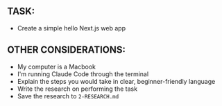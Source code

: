 ## TASK:
- Create a simple hello Next.js web app

<!-- ## EXAMPLES:
- [List any example files in the examples folders and explain how they should be used if any]

## DOCUMENTATION:
- [Inlcude links to relevant documentation, APIs, or MCP server resources if any] -->

## OTHER CONSIDERATIONS:
- My computer is a Macbook
- I'm running Claude Code through the terminal
- Explain the steps you would take in clear, beginner-friendly language
- Write the research on performing the task
- Save the research to `2-RESEARCH.md`